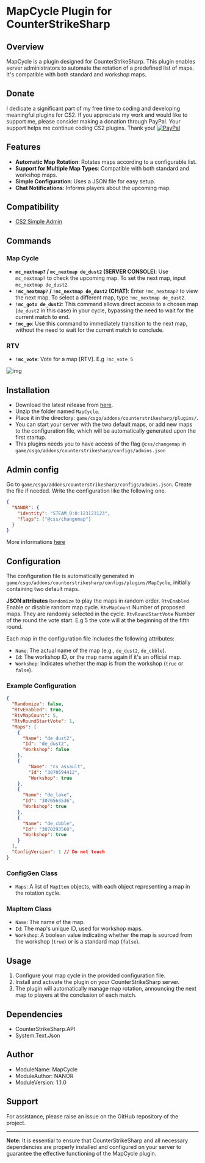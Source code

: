 # MapCycle Plugin for CounterStrikeSharp

## Overview
MapCycle is a plugin designed for CounterStrikeSharp. This plugin enables server administrators to automate the rotation of a predefined list of maps. It's compatible with both standard and workshop maps.

## Donate
I dedicate a significant part of my free time to coding and developing meaningful plugins for CS2. If you appreciate my work and would like to support me, please consider making a donation through PayPal. Your support helps me continue coding CS2 plugins. Thank you!
[![PayPal](https://www.paypalobjects.com/en_US/i/btn/btn_donate_LG.gif)](https://www.paypal.com/donate/?hosted_button_id=MVCFKC7V772WS)

## Features
- **Automatic Map Rotation**: Rotates maps according to a configurable list.
- **Support for Multiple Map Types**: Compatible with both standard and workshop maps.
- **Simple Configuration**: Uses a JSON file for easy setup.
- **Chat Notifications**: Informs players about the upcoming map.

## Compatibility
- [CS2 Simple Admin](https://github.com/daffyyyy/CS2-SimpleAdmin)

## Commands
### Map Cycle
- **`mc_nextmap?` / `mc_nextmap de_dust2` (SERVER CONSOLE)**: Use `mc_nextmap?` to check the upcoming map. To set the next map, input `mc_nextmap de_dust2`.
- **`!mc_nextmap?` / `!mc_nextmap de_dust2` (CHAT)**: Enter `!mc_nextmap?` to view the next map. To select a different map, type `!mc_nextmap de_dust2`.
- **`!mc_goto de_dust2`**: This command allows direct access to a chosen map (`de_dust2` in this case) in your cycle, bypassing the need to wait for the current match to end.
- **`!mc_go`**: Use this command to immediately transition to the next map, without the need to wait for the current match to conclude.

### RTV
- **`!mc_vote`**: Vote for a map [RTV]. E.g `!mc_vote 5`

![img](https://drive.google.com/file/d/18yyRQb2Z5mfOI7a_mkhCcudb8c0Tq_UJ/preview)

## Installation
- Download the latest release from [here](https://github.com/RonanLOUARN/Map-Cycle/releases).
- Unzip the folder named `MapCycle`.
- Place it in the directory: `game/csgo/addons/counterstrikesharp/plugins/`.
- You can start your server with the two default maps, or add new maps to the configuration file, which will be automatically generated upon the first startup. 
- This plugins needs you to have access of the flag `@css/changemap` in `game/csgo/addons/counterstrikesharp/configs/admins.json` 

## Admin config
Go to `game/csgo/addons/counterstrikesharp/configs/admins.json`. Create the file if needed.
Write the configuration like the following one.
```json
{
  "NANOR": {
    "identity": "STEAM_0:0:123123123",
    "flags": ["@css/changemap"]
  }
}

```

More informations [here](https://docs.cssharp.dev/docs/admin-framework/defining-admins.html)

## Configuration
The configuration file is automatically generated in `game/csgo/addons/counterstrikesharp/configs/plugins/MapCycle`, initially containing two default maps.

**JSON attributes**
`Randomize` to play the maps in random order.
`RtvEnabled` Enable or disable random map cycle.
`RtvMapCount` Number of proposed maps. They are randomly selected in the cycle.
`RtvRoundStartVote` Number of the round the vote start. E.g 5 the vote will at the beginning of the fifth round.

Each map in the configuration file includes the following attributes:
- `Name`: The actual name of the map (e.g., `de_dust2`, `de_cbble`).
- `Id`: The workshop ID, or the map name again if it's an official map.
- `Workshop`: Indicates whether the map is from the workshop (`true` or `false`).

### Example Configuration
```json
{
  "Randomize": false,
  "RtvEnabled": true,
  "RtvMapCount": 5,
  "RtvRoundStartVote": 1,
  "Maps": [
    {
      "Name": "de_dust2",
      "Id": "de_dust2",
      "Workshop": false
    },
    {
        "Name": "cs_assault",
        "Id": "3070594412",
        "Workshop": true
    },
    {
      "Name": "de_lake",
      "Id": "3070563536",
      "Workshop": true
    },
    {
      "Name": "de_cbble",
      "Id": "3070293560",
      "Workshop": true
    }
  ],
  "ConfigVersion": 1 // Do not touch
}

```

### ConfigGen Class
- `Maps`: A list of `MapItem` objects, with each object representing a map in the rotation cycle.

### MapItem Class
- `Name`: The name of the map.
- `Id`: The map's unique ID, used for workshop maps.
- `Workshop`: A boolean value indicating whether the map is sourced from the workshop (`true`) or is a standard map (`false`).

## Usage
1. Configure your map cycle in the provided configuration file.
2. Install and activate the plugin on your CounterStrikeSharp server.
3. The plugin will automatically manage map rotation, announcing the next map to players at the conclusion of each match.

## Dependencies
- CounterStrikeSharp.API
- System.Text.Json

## Author
- ModuleName: MapCycle
- ModuleAuthor: NANOR
- ModuleVersion: 1.1.0

## Support
For assistance, please raise an issue on the GitHub repository of the project.

---

**Note:** It is essential to ensure that CounterStrikeSharp and all necessary dependencies are properly installed and configured on your server to guarantee the effective functioning of the MapCycle plugin.

